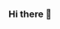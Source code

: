 ### Hi there 👋
<script src="https://cdnjs.cloudflare.com/ajax/libs/particlesjs/2.2.3/particles.min.js"></script>
<canvas id='canvas' style='z-index: -1;position: absolute;top: 0;left: 0;width: 100%;height: 100%;'></canvas>
    <script>window.onload = function () {
  Particles.init({
    selector: 'Canvas'
  });
};

var particles = Particles.init({
  selector: 'Canvas',
  color: ['#F6358A', '#000000', '#00ffff'],
  connectParticles: false,
  responsive: [
    {
      breakpoint: 1,
      options: {
        color: '#f535aa',
        maxParticles: 43,
        connectParticles: false
      }
    }
  ]
});
</script>
